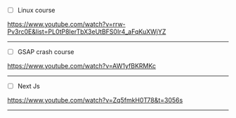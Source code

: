 - [ ] Linux course
      
https://www.youtube.com/watch?v=rrw-Pv3rc0E&list=PL0tP8lerTbX3eUtBFS0Ir4_aFqKuXWjYZ

--------------------

- [ ] GSAP crash course
      
https://www.youtube.com/watch?v=AW1yfBKRMKc

--------------------

- [ ] Next Js

https://www.youtube.com/watch?v=Zq5fmkH0T78&t=3056s

--------------------
